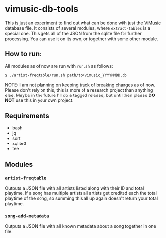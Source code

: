 # vimusic-db-tools

This is just an experiment to find out what can be done with just the
[ViMusic](https://github.com/25huizengek1/ViMusic) database file. It consists of
several modules, where `extract-tables` is a special one. This gets all of the
JSON from the sqlite file for further processing. You can use it on its own, or
together with some other module.

## How to run:

All modules as of now are run with `run.sh` as follows:

```bash
$ ./artist-freqtable/run.sh path/to/vimusic_YYYYMMDD.db
```

NOTE: I am not planning on keeping track of breaking changes as of now. Please
don't rely on this, this is more of a research project than anything else. Maybe
in the future I'll do a tagged release, but until then please **DO NOT** use
this in your own project.

## Requirements
- bash
- jq
- sort
- sqlite3
- tee

## Modules

### `artist-freqtable`
Outputs a JSON file with all artists listed along with their ID and total
playtime. If a song has multiple artists all artists get credited each the total
playtime of the song, so summing this all up again doesn't return your total
playtime.

### `song-add-metadata`
Outputs a JSON file with all known metadata about a song together in one file.
